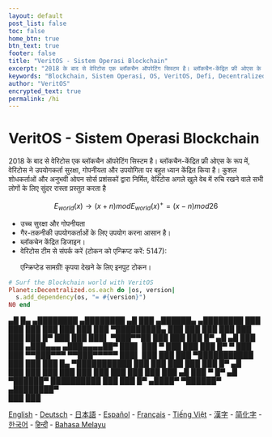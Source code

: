 ```yaml
---
layout: default
post_list: false
toc: false
home_btn: true
btn_text: true
footer: false
title: "VeritOS - Sistem Operasi Blockchain"
excerpt: "2018 के बाद से वेरिटोस एक ब्लॉकचैन ऑपरेटिंग सिस्टम है। ब्लॉकचैन-केंद्रित फ्री ओएस के रूप में, वेरिटोस ने उपयोगकर्ता सुरक्षा, गोपनीयता और उपयोगिता पर बहुत ध्यान केंद्रित किया है।  कुशल शोधकर्ताओं और अनुभवी ओपन सोर्स प्रशंसकों द्वारा निर्मित, वेरिटोस अगले खुले वेब में रुचि रखने वाले सभी लोगों के लिए सुंदर रास्ता प्रस्तुत करता है"
keywords: "Blockchain, Sistem Operasi, OS, VeritOS, Defi, Decentralized, Open Source, Bitcoin, Ethereum, Wallet, Mining, IPFS"
author: "VeritOS"
encrypted_text: true
permalink: /hi
---
```


# VeritOS - Sistem Operasi Blockchain

2018 के बाद से वेरिटोस एक ब्लॉकचैन ऑपरेटिंग सिस्टम है। ब्लॉकचैन-केंद्रित फ्री ओएस के रूप में, वेरिटोस ने उपयोगकर्ता सुरक्षा, गोपनीयता और उपयोगिता पर बहुत ध्यान केंद्रित किया है।  कुशल शोधकर्ताओं और अनुभवी ओपन सोर्स प्रशंसकों द्वारा निर्मित, वेरिटोस अगले खुले वेब में रुचि रखने वाले सभी लोगों के लिए सुंदर रास्ता प्रस्तुत करता है

$$
E_{world}(x)\rightarrow (x+n) mod E_{world}(x)^{+} = (x-n) mod 26 
$$

* उच्च सुरक्षा और गोपनीयता
* गैर-तकनीकी उपयोगकर्ताओं के लिए उपयोग करना आसान है।
* ब्लॉकचेन केंद्रित डिजाइन।
* वेरिटोस टीम से संपर्क करें (टोकन को एन्क्रिप्ट करें: 5147):
  <p class="encrypted" id="ZER7V3r2Ps+rj3HROaB2LAQb1Zxdbzb4qS9VA/mKsq7QmWR+x8Bg=="> एन्क्रिप्टेड सामग्री!  कृपया देखने के लिए इनपुट टोकन।</p>

```ruby
# Surf the Blockchain world with VeritOS
Planet::Decentralized.os.each do |os, version|
  s.add_dependency(os, "= #{version}")
N0 end
```

   ▄█    █▄     ▄████████    ▄████████  ▄█      ███      ▄██████▄     ▄████████ 
  ███    ███   ███    ███   ███    ███ ███  ▀█████████▄ ███    ███   ███    ███ 
  ███    ███   ███    █▀    ███    ███ ███▌    ▀███▀▀██ ███    ███   ███    █▀  ▄█  ▄█ 
  ███    ███  ▄███▄▄▄      ▄███▄▄▄▄██▀ ███▌     ███   ▀ ███    ███   ███          █▀   ▀
  ███    ███ ▀▀███▀▀▀     ▀▀███▀▀▀▀▀   ███▌     ███     ███    ███ ▀███████████ 
  ███    ███   ███    █▄  ▀███████████ ███      ███     ███    ███          ███    █▀  ▄█  
  ███    ███   ███    ███   ███    ███ ███      ███     ███    ███    ▄█    ███   ▀  █▀  ▄█  
   ▀██████▀    ██████████   ███    ███ █▀      ▄████▀    ▀██████▀   ▄████████▀  
                                                                                                                                                                                                                                          ███    ███                                                                       


[English](https://veritos.org/) - [Deutsch](de) - [日本語](ja) - [Español](es) - [Français](fr) - [Tiếng Việt](vi) - [漢字](zh-hant) - [简化字](zh-hans) - [한국어](ko) - [हिन्दी](hi) - [Bahasa Melayu](ms)

